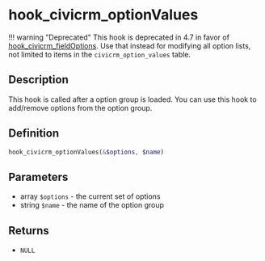 # hook_civicrm_optionValues

!!! warning "Deprecated"
    This hook is deprecated in 4.7 in favor of [hook_civicrm_fieldOptions](https://wiki.civicrm.org/confluence/display/CRMDOC/hook_civicrm_fieldOptions). Use that instead for modifying all option lists, not limited to items in the `civicrm_option_values` table.


## Description

This hook is called after a option group is loaded. You can use this
hook to add/remove options from the option group.

## Definition

```php
hook_civicrm_optionValues(&$options, $name)
```

## Parameters

-   array `$options` - the current set of options
-   string `$name` - the name of the option group

## Returns

-   `NULL`
